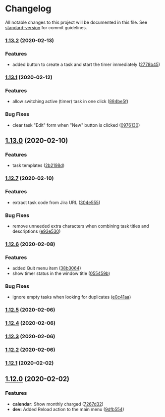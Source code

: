# Changelog

All notable changes to this project will be documented in this file. See [standard-version](https://github.com/conventional-changelog/standard-version) for commit guidelines.

### [1.13.2](https://github.com/dmitrijs/WorkLogIfy/compare/v1.13.1...v1.13.2) (2020-02-13)


### Features

* added button to create a task and start the timer immediately ([2778b45](https://github.com/dmitrijs/WorkLogIfy/commit/2778b454630b14a34d9fe3f07b9016779072f7f8))

### [1.13.1](https://github.com/dmitrijs/WorkLogIfy/compare/v1.13.0...v1.13.1) (2020-02-12)


### Features

* allow switching active (timer) task in one click ([884be5f](https://github.com/dmitrijs/WorkLogIfy/commit/884be5f65b95c564698693d6e4ae9d9c17dcd590))


### Bug Fixes

* clear task "Edit" form when "New" button is clicked ([0976130](https://github.com/dmitrijs/WorkLogIfy/commit/09761303028e29bc6375c3860199b856924fa9d3))

## [1.13.0](https://github.com/dmitrijs/WorkLogIfy/compare/v1.12.7...v1.13.0) (2020-02-10)


### Features

* task templates ([2b2198d](https://github.com/dmitrijs/WorkLogIfy/commit/2b2198dd0e60b124316eea3d093585a43db21602))

### [1.12.7](https://github.com/dmitrijs/WorkLogIfy/compare/v1.12.6...v1.12.7) (2020-02-10)


### Features

* extract task code from Jira URL ([304e555](https://github.com/dmitrijs/WorkLogIfy/commit/304e5551a50aaf301a78ff421f2195dfd30b33ed))


### Bug Fixes

* remove unneeded extra characters when combining task titles and descriptions ([e93e530](https://github.com/dmitrijs/WorkLogIfy/commit/e93e530ec687f0774556afdd1025f809a6589b21))

### [1.12.6](https://github.com/dmitrijs/WorkLogIfy/compare/v1.12.5...v1.12.6) (2020-02-08)


### Features

* added Quit menu item ([38b3064](https://github.com/dmitrijs/WorkLogIfy/commit/38b30649cc4bcd5e6665c2fc043e67b625052821))
* show timer status in the window title ([055459b](https://github.com/dmitrijs/WorkLogIfy/commit/055459b26534aeb8a3909ab66ebbb987f5b0c909))


### Bug Fixes

* ignore empty tasks when looking for duplicates ([e0c41aa](https://github.com/dmitrijs/WorkLogIfy/commit/e0c41aad3a059e13af871f41c840442a39d921cd))

### [1.12.5](https://github.com/dmitrijs/WorkLogIfy/compare/v1.12.4...v1.12.5) (2020-02-06)

### [1.12.4](https://github.com/dmitrijs/WorkLogIfy/compare/v1.12.3...v1.12.4) (2020-02-06)

### [1.12.3](https://github.com/dmitrijs/WorkLogIfy/compare/v1.12.2...v1.12.3) (2020-02-06)

### [1.12.2](https://github.com/dmitrijs/WorkLogIfy/compare/v1.12.1...v1.12.2) (2020-02-06)

### [1.12.1](https://github.com/dmitrijs/WorkLogIfy/compare/v1.12.0...v1.12.1) (2020-02-02)

## [1.12.0](https://github.com/dmitrijs/WorkLogIfy/compare/v1.11.0...v1.12.0) (2020-02-02)


### Features

* **calendar:** Show monthly charged ([7267d32](https://github.com/dmitrijs/WorkLogIfy/commit/7267d32b164fb32f3193dbca3c37a63dc6986f29))
* **dev:** Added Reload action to the main menu ([9dfb554](https://github.com/dmitrijs/WorkLogIfy/commit/9dfb554f9b6fbc1a5458c9867dbb0a0a256928b3))
